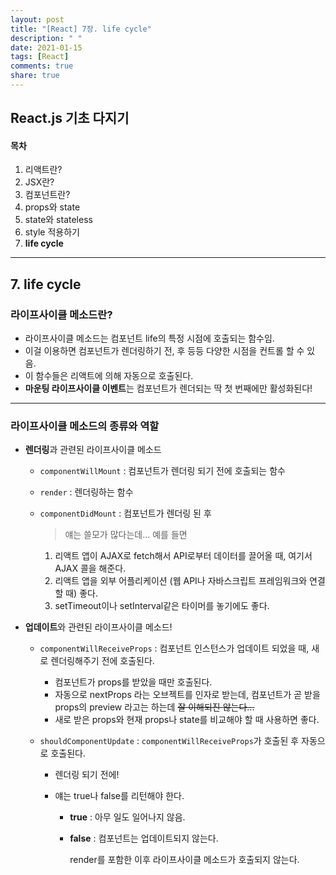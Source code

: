 ```yaml
---
layout: post
title: "[React] 7장. life cycle"
description: " "
date: 2021-01-15
tags: [React]
comments: true
share: true
---
```



## React.js 기초 다지기

#### 목차

1. 리액트란?
2. JSX란?
3. 컴포넌트란?
4. props와 state
5. state와 stateless
6. style 적용하기
7. **life cycle**

___

## 7. life cycle

### 라이프사이클 메소드란?

* 라이프사이클 메소드는 컴포넌트 life의 특정 시점에 호출되는 함수임.
* 이걸 이용하면 컴포넌트가 렌더링하기 전, 후 등등 다양한 시점을 컨트롤 할 수 있음.
* 이 함수들은 리액트에 의해 자동으로 호출된다.
* **마운팅 라이프사이클 이벤트**는 컴포넌트가 렌더되는 딱 첫 번째에만 활성화된다!



***

### 라이프사이클 메소드의 종류와 역할

- **렌더링**과 관련된 라이프사이클 메소드
  - `componentWillMount` :  컴포넌트가 렌더링 되기 전에 호출되는 함수

  - `render` : 렌더링하는 함수

  - `componentDidMount` : 컴포넌트가 렌더링 된 후

    > 얘는 쓸모가 많다는데... 예를 들면

    1. 리액트 앱이 AJAX로 fetch해서 API로부터 데이터를 끌어올 때, 여기서 AJAX 콜을 해준다.
    2. 리액트 앱을 외부 어플리케이션 (웹 API나 자바스크립트 프레임워크와 연결할 때) 좋다.
    3. setTimeout이나 setInterval같은 타이머를 놓기에도 좋다.

    


- **업데이트**와 관련된 라이프사이클 메소드!

  - `componentWillReceiveProps` : 컴포넌트 인스턴스가 업데이트 되었을 때, 새로 렌더링해주기 전에 호출된다.

    - 컴포넌트가 props를 받았을 때만 호출된다.
    - 자동으로 nextProps 라는 오브젝트를 인자로 받는데, 컴포넌트가 곧 받을 props의 preview 라고는 하는데 ~~잘 이해되진 않는다...~~
    - 새로 받은 props와 현재 props나 state를 비교해야 할 때 사용하면 좋다.

  - `shouldComponentUpdate` : `componentWillReceiveProps`가 호출된 후 자동으로 호출된다. 

    - 렌더링 되기 전에!

    - 얘는 true나 false를 리턴해야 한다.

      - **true** : 아무 일도 일어나지 않음.

      - **false** : 컴포넌트는 업데이트되지 않는다. 

        render를 포함한 이후 라이프사이클 메소드가 호출되지 않는다.